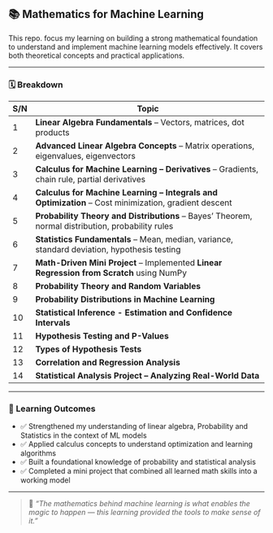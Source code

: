## 📚 Mathematics for Machine Learning

This repo. focus my learning on building a strong mathematical foundation to understand and implement machine learning models effectively. It covers both theoretical concepts and practical applications.

---

### 🗓️ Breakdown

| S/N | Topic                                                                 |
|-----|-----------------------------------------------------------------------|
| 1   | **Linear Algebra Fundamentals** – Vectors, matrices, dot products    |
| 2   | **Advanced Linear Algebra Concepts** – Matrix operations, eigenvalues, eigenvectors |
| 3   | **Calculus for Machine Learning – Derivatives** – Gradients, chain rule, partial derivatives |
| 4   | **Calculus for Machine Learning – Integrals and Optimization** – Cost minimization, gradient descent |
| 5   | **Probability Theory and Distributions** – Bayes’ Theorem, normal distribution, probability rules |
| 6   | **Statistics Fundamentals** – Mean, median, variance, standard deviation, hypothesis testing |
| 7   | **Math-Driven Mini Project** – Implemented **Linear Regression from Scratch** using NumPy |
| 8   | **Probability Theory and Random Variables**    |
| 9   | **Probability Distributions in Machine Learning**  |
| 10   | **Statistical Inference - Estimation and Confidence Intervals**  |
| 11   | **Hypothesis Testing and P-Values** |
| 12   | **Types of Hypothesis Tests** |
| 13   | **Correlation and Regression Analysis**  |
| 14   | **Statistical Analysis Project – Analyzing Real-World Data** |


---

### 🎯 Learning Outcomes

- ✅ Strengthened my understanding of linear algebra, Probability and Statistics in the context of ML models  
- ✅ Applied calculus concepts to understand optimization and learning algorithms  
- ✅ Built a foundational knowledge of probability and statistical analysis  
- ✅ Completed a mini project that combined all learned math skills into a working model  

---

> 🧠 _“The mathematics behind machine learning is what enables the magic to happen — this learning provided the tools to make sense of it.”_

